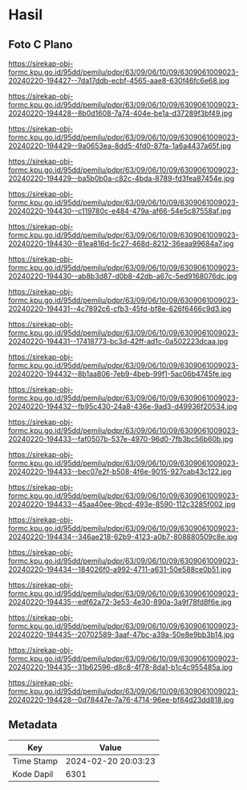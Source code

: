 # Hasil

## Foto C Plano

https://sirekap-obj-formc.kpu.go.id/95dd/pemilu/pdpr/63/09/06/10/09/6309061009023-20240220-194427--7da17ddb-ecbf-4565-aae8-630f46fc6e68.jpg

https://sirekap-obj-formc.kpu.go.id/95dd/pemilu/pdpr/63/09/06/10/09/6309061009023-20240220-194428--8b0d1608-7a74-404e-be1a-d37289f3bf49.jpg

https://sirekap-obj-formc.kpu.go.id/95dd/pemilu/pdpr/63/09/06/10/09/6309061009023-20240220-194429--9a0653ea-8dd5-4fd0-87fa-1a6a4437a65f.jpg

https://sirekap-obj-formc.kpu.go.id/95dd/pemilu/pdpr/63/09/06/10/09/6309061009023-20240220-194429--ba5b0b0a-c82c-4bda-8789-fd3fea87454e.jpg

https://sirekap-obj-formc.kpu.go.id/95dd/pemilu/pdpr/63/09/06/10/09/6309061009023-20240220-194430--c119780c-e484-479a-af66-54e5c87558af.jpg

https://sirekap-obj-formc.kpu.go.id/95dd/pemilu/pdpr/63/09/06/10/09/6309061009023-20240220-194430--81ea816d-5c27-468d-8212-36eaa99684a7.jpg

https://sirekap-obj-formc.kpu.go.id/95dd/pemilu/pdpr/63/09/06/10/09/6309061009023-20240220-194430--ab8b3d87-d0b8-42db-a67c-5ed9168076dc.jpg

https://sirekap-obj-formc.kpu.go.id/95dd/pemilu/pdpr/63/09/06/10/09/6309061009023-20240220-194431--4c7892c6-cfb3-45fd-bf8e-626f6466c9d3.jpg

https://sirekap-obj-formc.kpu.go.id/95dd/pemilu/pdpr/63/09/06/10/09/6309061009023-20240220-194431--17418773-bc3d-42ff-ad1c-0a502223dcaa.jpg

https://sirekap-obj-formc.kpu.go.id/95dd/pemilu/pdpr/63/09/06/10/09/6309061009023-20240220-194432--8b1aa806-7eb9-4beb-99f1-5ac06b4745fe.jpg

https://sirekap-obj-formc.kpu.go.id/95dd/pemilu/pdpr/63/09/06/10/09/6309061009023-20240220-194432--fb95c430-24a8-436e-9ad3-d49936f20534.jpg

https://sirekap-obj-formc.kpu.go.id/95dd/pemilu/pdpr/63/09/06/10/09/6309061009023-20240220-194433--faf0507b-537e-4970-96d0-7fb3bc56b60b.jpg

https://sirekap-obj-formc.kpu.go.id/95dd/pemilu/pdpr/63/09/06/10/09/6309061009023-20240220-194433--bec07e2f-b508-4f6e-9015-927cab43c122.jpg

https://sirekap-obj-formc.kpu.go.id/95dd/pemilu/pdpr/63/09/06/10/09/6309061009023-20240220-194433--45aa40ee-9bcd-493e-8590-112c3285f002.jpg

https://sirekap-obj-formc.kpu.go.id/95dd/pemilu/pdpr/63/09/06/10/09/6309061009023-20240220-194434--346ae218-62b9-4123-a0b7-808880509c8e.jpg

https://sirekap-obj-formc.kpu.go.id/95dd/pemilu/pdpr/63/09/06/10/09/6309061009023-20240220-194434--184026f0-a992-4711-a631-50e588ce0b51.jpg

https://sirekap-obj-formc.kpu.go.id/95dd/pemilu/pdpr/63/09/06/10/09/6309061009023-20240220-194435--edf62a72-3e53-4e30-890a-3a9f78fd8f6e.jpg

https://sirekap-obj-formc.kpu.go.id/95dd/pemilu/pdpr/63/09/06/10/09/6309061009023-20240220-194435--20702589-3aaf-47bc-a39a-50e8e9bb3b14.jpg

https://sirekap-obj-formc.kpu.go.id/95dd/pemilu/pdpr/63/09/06/10/09/6309061009023-20240220-194435--31b62596-d8c8-4f78-8da1-b1c4c955485a.jpg

https://sirekap-obj-formc.kpu.go.id/95dd/pemilu/pdpr/63/09/06/10/09/6309061009023-20240220-194428--0d78447e-7a76-4714-96ee-bf84d23dd818.jpg


## Metadata

| Key        | Value               |
| ---------- | ------------------- |
| Time Stamp | 2024-02-20 20:03:23 |
| Kode Dapil | 6301                |



